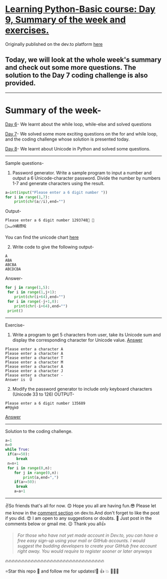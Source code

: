 # [Learning Python-Basic course: Day 9, Summary of the week and exercises.](https://dev.to/aatmaj/learning-python-basic-course-day-9-summary-of-the-week-and-exercises-ji6)

Originally published on the dev.to platform [here](https://dev.to/aatmaj/learning-python-basic-course-day-9-summary-of-the-week-and-exercises-ji6)

Today, we will look at the whole week's summary and check out some more questions. The solution to the Day 7 coding challenge is also provided.
---
___
# Summary of the week-

[Day 6](https://dev.to/aatmaj/learning-python-basic-course-day-6-the-while-loop-and-more-questions-k23)- We learnt about the while loop, while-else and solved questions

[Day 7](https://dev.to/aatmaj/learning-python-basic-course-day-7-exercises-and-coding-challenges-2l2b)- We solved some more exciting questions on the for and while loop, and the coding challenge whose solution is presented today.

[Day 8](https://dev.to/aatmaj/learning-python-basic-course-day-8-unicode-in-python-4pdc)- We learnt about Unicode in Python and solved some questions.

____
Sample questions-

1) Password generator. Write a sample program to input a number and output a 6 Unicode-character password. Divide the number by numbers 1-7 and generate characters using the result.
```python
a=int(input("Please enter a 6 digit number "))
for i in range(1,7):
    print(chr(a//i),end="")
```
Output-
```
Please enter a 6 digit number 1293748 
🥞ﲯ꡴繗攒吺
```
You can find the unicode chart [here](https://www.ssec.wisc.edu/~tomw/java/unicode.html)

2) Write code to give the following output-
```
A
ABA
ABCBA
ABCDCBA
```
Answer-
```python
for j in range(1,5):
 for i in range(1,j+1):
    print(chr(i+64),end="")
 for i in range(-j+1,0):
    print(chr(-i+64),end="")
 print()
```
____
Exercise-
1) Write a program to get 5 characters from user, take its Unicode sum and display the corresponding character for Unicode value. [Answer](https://github.com/Aatmaj-Zephyr/Learning-Python/blob/74a1987aa31350d964e6caa1193bfbb7ab87598f/Basic/Day%209/Exercise%20solutions/Exercise%201.py)

```
Please enter a character A
Please enter a character A
Please enter a character T
Please enter a character M
Please enter a character A
Please enter a character J
Please enter a character -
Answer is  Ǜ
```
2) Modify the password generator to include only keyboard characters (Unicode 33 to 126)
OUTPUT-

```
Please enter a 6 digit number 135689
#P@gk0
```
[Answer]()

____
Solution to the coding challenge.

```python
a=1
n=0
while True:
 if(a>=50):
     break
 n=n+1
 for i in range(0,n):
    for j in range(0,n):
        print(a,end=",")
    if(a>=50):
     break
    a=a+1 
```
____

✌️So friends that's all for now. 😊 Hope you all are having fun.😎 Please let me know in the [comment section](https://dev.to/aatmaj/learning-python-basic-course-day-9-summary-of-the-week-and-exercises-ji6) on dev.to.And don't forget to like the post if you did. 😍 I am open to any suggestions or doubts. 🤠 Just post in the comments below or gmail me. 😉
Thank you all👍
> *For those who have not yet made account in Dev.to, you can have a free easy sign-up using your mail or GitHub accounts. I would suggest the budding developers to create your GitHub free account right away. You would require to register sooner or later anyways*

🔥🔥🔥🔥🔥🔥🔥🔥🔥🔥🔥🔥🔥🔥🔥🔥🔥🔥🔥🔥🔥🔥🔥🔥🔥🔥🔥🔥🔥🔥🔥


⭐Star this repo 🤩 and follow me for updates!🙂 👍 💥 🙏🙏🙏
